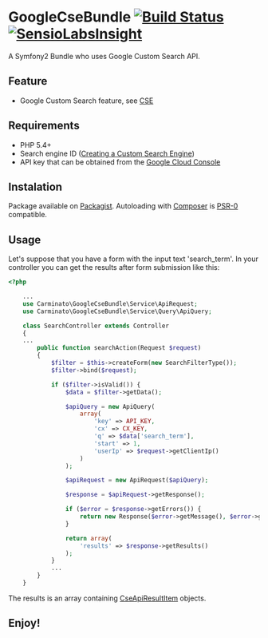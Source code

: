 GoogleCseBundle [![Build Status](https://travis-ci.org/williancarminato/GoogleCseBundle.png?branch=develop)](https://travis-ci.org/williancarminato/GoogleCseBundle) [![SensioLabsInsight](https://insight.sensiolabs.com/projects/8cc1ec21-d475-4e26-9e7f-d2b7fc86a4f6/small.png)](https://insight.sensiolabs.com/projects/8cc1ec21-d475-4e26-9e7f-d2b7fc86a4f6)
===============

A Symfony2 Bundle who uses Google Custom Search API.

Feature
--------

  - Google Custom Search feature, see [CSE](https://developers.google.com/custom-search/json-api/v1/introduction)

Requirements
------------

  - PHP 5.4+
  - Search engine ID ([Creating a Custom Search Engine](https://developers.google.com/custom-search/docs/tutorial/creatingcse))
  - API key that can be obtained from the [Google Cloud Console](https://cloud.google.com/console)

Instalation
-----------

Package available on [Packagist](https://packagist.org/packages/williancarminato/google-cse-bundle). Autoloading with [Composer](http://getcomposer.org/) is [PSR-0](https://github.com/php-fig/fig-standards/blob/master/accepted/PSR-0.md) compatible.

Usage
-----

Let's suppose that you have a form with the input text 'search_term'. In your controller you can get the results after form submission like this:

```php
<?php

    ...
    use Carminato\GoogleCseBundle\Service\ApiRequest;
    use Carminato\GoogleCseBundle\Service\Query\ApiQuery;

    class SearchController extends Controller
    {
    ...
        public function searchAction(Request $request)
        {
            $filter = $this->createForm(new SearchFilterType());
            $filter->bind($request);

            if ($filter->isValid()) {
                $data = $filter->getData();

                $apiQuery = new ApiQuery(
                    array(
                        'key' => API_KEY,
                        'cx' => CX_KEY,
                        'q' => $data['search_term'],
                        'start' => 1,
                        'userIp' => $request->getClientIp()
                    )
                );

                $apiRequest = new ApiRequest($apiQuery);

                $response = $apiRequest->getResponse();

                if ($error = $response->getErrors()) {
                    return new Response($error->getMessage(), $error->getCode());
                }

                return array(
                    'results' => $response->getResults()
                );
            }
            ...
        }
    }
```

The results is an array containing [CseApiResultItem](https://github.com/williancarminato/GoogleCseBundle/blob/develop/Model/CseApiResultItem.php) objects.

Enjoy!
------
